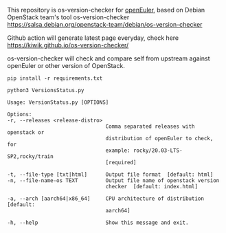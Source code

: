 This repository is os-version-checker for [openEuler](https://openeuler.org/),
based on Debian OpenStack team's tool os-version-checker
https://salsa.debian.org/openstack-team/debian/os-version-checker

Github action will generate latest page everyday, check here
https://kiwik.github.io/os-version-checker/

os-version-checker will check and compare self from upstream against openEuler
or other version of OpenStack.

    pip install -r requirements.txt

    python3 VersionsStatus.py

    Usage: VersionStatus.py [OPTIONS]

    Options:
    -r, --releases <release-distro>
                                    Comma separated releases with openstack or
                                    distribution of openEuler to check, for
                                    example: rocky/20.03-LTS-SP2,rocky/train
                                    [required]

    -t, --file-type [txt|html]      Output file format  [default: html]
    -n, --file-name-os TEXT         Output file name of openstack version
                                    checker  [default: index.html]

    -a, --arch [aarch64|x86_64]     CPU architecture of distribution  [default:
                                    aarch64]

    -h, --help                      Show this message and exit.
